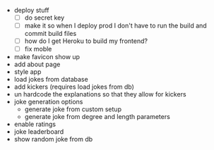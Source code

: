- deploy stuff
    - [ ] do secret key
    - [ ] make it so when I deploy prod I don't have to run the build and commit build files
    - [ ] how do I get Heroku to build my frontend?
    - [ ] fix moble

- make favicon show up
- add about page
- style app
- load jokes from database
- add kickers (requires load jokes from db)
- un hardcode the explanations so that they allow for kickers
- joke generation options
    - generate joke from custom setup
    - generate joke from degree and length parameters
- enable ratings
- joke leaderboard
- show random joke from db